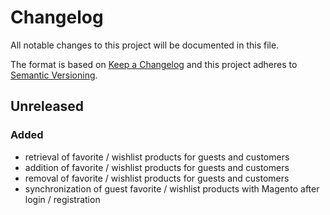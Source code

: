 # Changelog

All notable changes to this project will be documented in this file.

The format is based on [Keep a Changelog](http://keepachangelog.com/) and this project adheres to [Semantic Versioning](http://semver.org/).

## Unreleased
### Added
- retrieval of favorite / wishlist products for guests and customers
- addition of favorite / wishlist products for guests and customers
- removal of favorite / wishlist products for guests and customers
- synchronization of guest favorite / wishlist products with Magento after login / registration 
